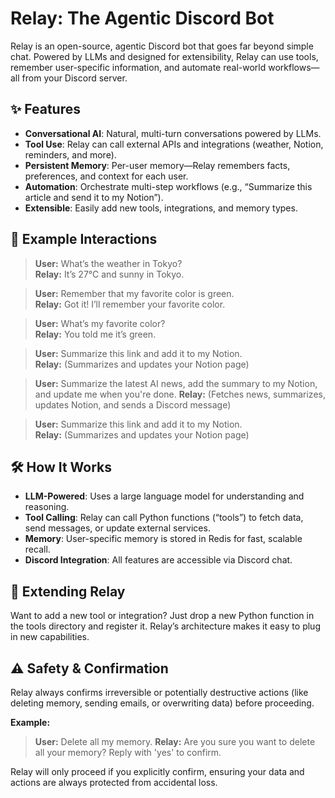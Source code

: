<!-- @format -->

# Relay: The Agentic Discord Bot

Relay is an open-source, agentic Discord bot that goes far beyond simple chat. Powered by LLMs and designed for extensibility, Relay can use tools, remember user-specific information, and automate real-world workflows—all from your Discord server.

## ✨ Features

- **Conversational AI**: Natural, multi-turn conversations powered by LLMs.
- **Tool Use**: Relay can call external APIs and integrations (weather, Notion, reminders, and more).
- **Persistent Memory**: Per-user memory—Relay remembers facts, preferences, and context for each user.
- **Automation**: Orchestrate multi-step workflows (e.g., “Summarize this article and send it to my Notion”).
- **Extensible**: Easily add new tools, integrations, and memory types.

## 🚀 Example Interactions

> **User:** What’s the weather in Tokyo?  
> **Relay:** It’s 27°C and sunny in Tokyo.

> **User:** Remember that my favorite color is green.  
> **Relay:** Got it! I’ll remember your favorite color.

> **User:** What’s my favorite color?  
> **Relay:** You told me it’s green.

> **User:** Summarize this link and add it to my Notion.  
> **Relay:** (Summarizes and updates your Notion page)

> **User:** Summarize the latest AI news, add the summary to my Notion, and update me when you're done.
> **Relay:** (Fetches news, summarizes, updates Notion, and sends a Discord message)

> **User:** Summarize this link and add it to my Notion.  
> **Relay:** (Summarizes and updates your Notion page)

## 🛠️ How It Works

- **LLM-Powered**: Uses a large language model for understanding and reasoning.
- **Tool Calling**: Relay can call Python functions (“tools”) to fetch data, send messages, or update external services.
- **Memory**: User-specific memory is stored in Redis for fast, scalable recall.
- **Discord Integration**: All features are accessible via Discord chat.

## 🧩 Extending Relay

Want to add a new tool or integration? Just drop a new Python function in the tools directory and register it. Relay’s architecture makes it easy to plug in new capabilities.


## ⚠️ Safety & Confirmation

Relay always confirms irreversible or potentially destructive actions (like deleting memory, sending emails, or overwriting data) before proceeding.

**Example:**

> **User:** Delete all my memory.
> **Relay:** Are you sure you want to delete all your memory? Reply with 'yes' to confirm.

Relay will only proceed if you explicitly confirm, ensuring your data and actions are always protected from accidental loss.